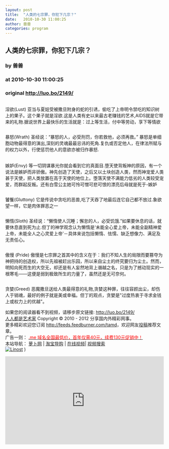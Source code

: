 ```yaml
---
layout: post
title:  "人类的七宗罪，你犯下几宗？"
date:   2010-10-30 11:00:25
author: 兽兽
categories: program
---
```


## 人类的七宗罪，你犯下几宗？
### by 兽兽
### at 2010-10-30 11:00:25
### original <http://luo.bo/2149/>

<p><img src="http://dulei.si/files/094b3a8d4cd90491567f03eb91ac6e0f.jpg" alt="" border="0"></p><p>淫欲(Lust)    亚当与夏娃受被撒旦附身的蛇的引诱，偷吃了上帝明令禁吃的知识树上的果子。这个果子就是淫欲.这是人类有史以来最古老赚钱的艺术,AIDS就是它带来的礼物.据说世界上最快乐的生活就是：过上等生活，付中等劳动，享下等情欲</p><p><img src="http://dulei.si/files/2cdd39fe39d09b8df0545da801bd417c.jpg" alt="" border="0"></p><p>暴怒(Wrath)    圣经说：“暴怒的人，必受刑罚，你若救他，必须再救。” 暴怒是单细胞动物最得意的演出,深刻的灵魂最最忌讳的死角.复仇或否定他人，在律法所赋与的权力以外，行使惩罚他人的意欲亦被归作暴怒.<br> <span></span><br> <img src="http://dulei.si/files/fde2516b1032e56e25d807fbbb7f6030.jpg" alt="" border="0"></p><p>嫉妒(Envy)    等一切阴谋暴光你就会看到它的真面目.堕天使背叛神的原因，有一个说法是嫉妒而非骄傲。神先创造了天使，之后又以土块创造人类，然而神宠爱人类甚于天使，把人类放置在高于天使的地位上。堕落天使不满能力低劣的人类较受宠爱，而群起反叛。还有白雪公主她可怜可憎可悲可恨的漂亮后母就是死于-嫉妒</p><p><img src="http://dulei.si/files/5d8fdec572b7f88143533b9ca403340d.jpg" alt="" border="0"></p><p>饕餮(Gluttony) 它是传说中贪吃的恶兽,吃了天吞了地最后连它自己都不放过.象欲望一样，它是肉体罪恶之一</p><p><img src="http://dulei.si/files/fe6727102f5206d0ee5fafebed9f191d.jpg" alt="" border="0"></p><p>懒惰(Sloth) 圣经说：“懒惰使人沉睡；懈怠的人，必受饥饿.”如果要休息的话，就要休息直到死为止.但丁的神学观念认为懒惰是‘未能全心爱上帝，未能全副精神爱上帝，未能全人之心灵爱上帝’－具体来说包括懒惰、怯懦、缺乏想像力、满足及无责任心。</p><p><img src="http://dulei.si/files/b24d981d14f343c8e8c5cbdc9e5ec133.jpg" alt="" border="0"></p><p>傲慢 (Pride) 傲慢是七宗罪之首其中的含义在于：我们不知人生的局限而要篡夺为神把持的创造权，所以先祖被赶出乐园，所以来自尘土的终究要归为尘土。然而，明知向死而生的大空无，却还是有人妄然地背上谮越之名，只是为了撼动现实的一根寒毛――这便是弱到极致所生的力量了，虽然还是无可奈何。</p><p><img src="http://dulei.si/files/534031057b61a543e19ae180fe9e682d.jpg" alt="" border="0"></p><p>贪婪(Greed) 恶魔撒旦送给人类最得意的礼物,贪婪这种罪，往往容颜出尘，却伤人于销魂，最好的例子就是美或幸福。但丁的观点，贪婪是"过度热衷于寻求金钱上或权力上的优越"。</p><p>如果您的阅读器看不到视频，请移步原文链接: <a href="http://luo.bo/2149/">http://luo.bo/2149/</a> <br> <a href="http://luo.bo/">人人都是艺术家</a> Copyright ©   2010 - 2012 分享国内外精彩网事。<br> 更多精彩欢迎您订阅 <a href="http://feeds.feedburner.com/tamd">http://feeds.feedburner.com/tamd</a>，欢迎网友<a href="http://luo.bo/delivery/">投稿</a>推荐文章。<br> 广告一则： <a href="http://zi.mu/domain"><font color="red">.me 域名全国最低价，首年仅需40元，续费130元促销中！</font></a><br> 本站导航： <a href="http://luo.bo/">萝卜网</a> | <a href="http://tao.luo.bo/">淘宝导购</a> | <a href="http://v2.luo.bo/">在线视频</a>| <a href="http://v.luo.bo/">视频搜索</a><br> <a href="http://zi.mu/linost" title="Linost"><img src="http://dulei.si/files/966647b88eb7c4530535056df8d2d83f.gif" alt="Linost" border="0"></a> ) <p><iframe src="http://feedads.g.doubleclick.net/~ah/f/7sv1ooo89v8jfelhdjk8plpa64/300/250?ca=1&amp;fh=280#http%3A%2F%2Fluo.bo%2F2149%2F" width="100%" height="280" frameborder="0" scrolling="no" marginwidth="0" marginheight="0"></iframe></p></p>